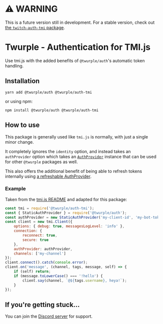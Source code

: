 # ⚠ WARNING

This is a future version still in development. For a stable version, check out [the `twitch-auth-tmi` package](https://www.npmjs.com/package/twitch-auth-tmi).

# Twurple - Authentication for TMI.js

Use tmi.js with the added benefits of `@twurple/auth`'s automatic token handling.

## Installation

	yarn add @twurple/auth @twurple/auth-tmi

or using npm:

	npm install @twurple/auth @twurple/auth-tmi

## How to use

This package is generally used like `tmi.js` is normally, with just a single minor change.

It completely ignores the `identity` option, and instead takes an `authProvider` option which takes an
[`AuthProvider`](https://twurple.github.io/auth/reference/interfaces/AuthProvider.html)
instance that can be used for other `@twurple` packages as well.

This also offers the additional benefit of being able to refresh tokens internally using
[a refreshable AuthProvider](https://twurple.github.io/auth/docs/providers/refreshable.html).

### Example

Taken from the [tmi.js README](https://www.npmjs.com/package/tmi.js) and adapted for this package:

```js
const tmi = require('@twurple/auth-tmi');
const { StaticAuthProvider } = require('@twurple/auth');
const authProvider = new StaticAuthProvider('my-client-id', 'my-bot-token');
const client = new tmi.Client({
	options: { debug: true, messagesLogLevel: 'info' },
	connection: {
		reconnect: true,
		secure: true
	},
	authProvider: authProvider,
	channels: ['my-channel']
});
client.connect().catch(console.error);
client.on('message', (channel, tags, message, self) => {
	if (self) return;
	if (message.toLowerCase() === '!hello') {
		client.say(channel, `@${tags.username}, heya!`);
	}
});
```

## If you're getting stuck...

You can join the [Discord server](https://discord.gg/b9ZqMfz) for support.
